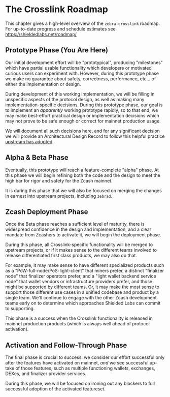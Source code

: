 # The Crosslink Roadmap

This chapter gives a high-level overview of the `zebra-crosslink` roadmap. For up-to-date progress and schedule estimates see <https://shieldedlabs.net/roadmap/>

## Prototype Phase (You Are Here)

Our initial development effort will be "prototypical", producing "milestones" which have partial usable functionality which developers or motivated curious users can experiment with. However, during this prototype phase we make no guarantee about safety, correctness, performance, etc... of either the implementation or design.

During development of this working implementation, we will be filling in unspecific aspects of the protocol design, as well as making many implementation-specific decisions. During this prototype phase, our goal is to implement an _apparently_ working prototype rapidly, so to that end, we may make best-effort practical design or implementation decisions which may not prove to be safe enough or correct for mainnet production usage.

We will document all such decisions here, and for any significant decision we will provide an Architectural Design Record to follow this helpful practice [upstream has adopted](https://github.com/ZcashFoundation/zebra/pull/9310#issue-2886753962).

## Alpha & Beta Phase

Eventually, this prototype will reach a feature-complete "alpha" phase. At this phase we will begin refining both the code and the design to meet the high bar for rigor and safety for the Zcash mainnet.

It is during this phase that we will also be focused on merging the changes in earnest into upstream projects, including `zebrad`.

## Zcash Deployment Phase

Once the Beta phase reaches a sufficient level of maturity, there is widespread confidence in the design and implementation, and a clear mandate from Zcashers to activate it, we will begin the deployment phase.

During this phase, all Crosslink-specific functionality will be merged to upstream projects, or if it makes sense to the different teams involved to release differentiated first class products, we may also do that.

For example, it may make sense to have different specialized products such as a "PoW-full-node/PoS-light-client" that miners prefer, a distinct "finalizer node" that finalizer operators prefer, and a "light wallet backend service node" that wallet vendors or infrastructure providers prefer, and those might be supported by different teams. Or, it may make the most sense to support those different use cases in a unified codebase and product by a single team. We'll continue to engage with the other Zcash development teams early on to determine which approaches Shielded Labs can commit to supporting.

This phase is a success when the Crosslink functionality is released in mainnet production products (which is always well ahead of protocol activation).

## Activation and Follow-Through Phase

The final phase is crucial to success: we consider our effort successful only after the features have activated on mainnet, *and* we see successful up-take of those features, such as multiple functioning wallets, exchanges, DEXes, and finalizer provider services.

During this phase, we will be focused on ironing out any blockers to full successful adoption of the activated featureset. 



